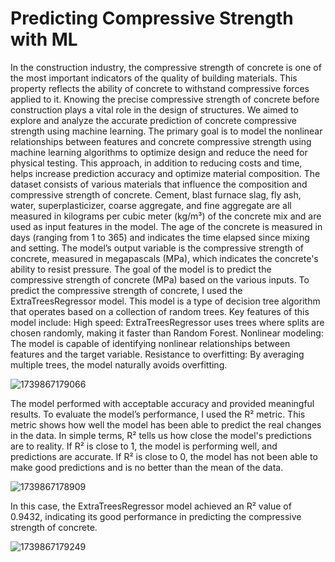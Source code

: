 # Predicting Compressive Strength with ML

In the construction industry, the compressive strength of concrete is one of the most important indicators of the quality of building materials. This property reflects the ability of concrete to withstand compressive forces applied to it. Knowing the precise compressive strength of concrete before construction plays a vital role in the design of structures. We aimed to explore and analyze the accurate prediction of concrete compressive strength using machine learning.
The primary goal is to model the nonlinear relationships between features and concrete compressive strength using machine learning algorithms to optimize design and reduce the need for physical testing. This approach, in addition to reducing costs and time, helps increase prediction accuracy and optimize material composition.
The dataset consists of various materials that influence the composition and compressive strength of concrete. Cement, blast furnace slag, fly ash, water, superplasticizer, coarse aggregate, and fine aggregate are all measured in kilograms per cubic meter (kg/m³) of the concrete mix and are used as input features in the model. The age of the concrete is measured in days (ranging from 1 to 365) and indicates the time elapsed since mixing and setting. The model’s output variable is the compressive strength of concrete, measured in megapascals (MPa), which indicates the concrete's ability to resist pressure. The goal of the model is to predict the compressive strength of concrete (MPa) based on the various inputs.
To predict the compressive strength of concrete, I used the ExtraTreesRegressor model. This model is a type of decision tree algorithm that operates based on a collection of random trees. Key features of this model include:
High speed: ExtraTreesRegressor uses trees where splits are chosen randomly, making it faster than Random Forest.
Nonlinear modeling: The model is capable of identifying nonlinear relationships between features and the target variable.
Resistance to overfitting: By averaging multiple trees, the model naturally avoids overfitting.


![1739867179066](https://github.com/user-attachments/assets/efc9be3a-7f67-4603-bec1-12cacb6c1f87)


The model performed with acceptable accuracy and provided meaningful results. To evaluate the model’s performance, I used the R² metric. This metric shows how well the model has been able to predict the real changes in the data. In simple terms, R² tells us how close the model's predictions are to reality.
If R² is close to 1, the model is performing well, and predictions are accurate.
If R² is close to 0, the model has not been able to make good predictions and is no better than the mean of the data.


![1739867178909](https://github.com/user-attachments/assets/d8811647-a6db-4566-82d8-1890b64046e5)


In this case, the ExtraTreesRegressor model achieved an R² value of 0.9432, indicating its good performance in predicting the compressive strength of concrete.


![1739867179249](https://github.com/user-attachments/assets/2467555d-381e-40a0-b907-7df61bdbadd8)

